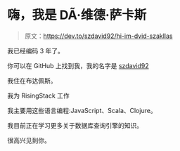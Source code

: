 # 嗨，我是 DÃ·维德·萨卡斯

> 原文：<https://dev.to/szdavid92/hi-im-dvid-szakllas>

我已经编码 3 年了。

你可以在 GitHub 上找到我，我的名字是 [szdavid92](https://github.com/szdavid92)

我住在布达佩斯。

我为 RisingStack 工作

我主要用这些语言编程:JavaScript、Scala、Clojure。

我目前正在学习更多关于数据库查询引擎的知识。

很高兴见到你。